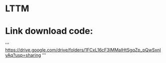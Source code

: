 # LTTM
# Link download code:
'''
https://drive.google.com/drive/folders/1FCxL16cF3IMMaIHtSgqZp_pQwSxnIyAq?usp=sharing
'''
